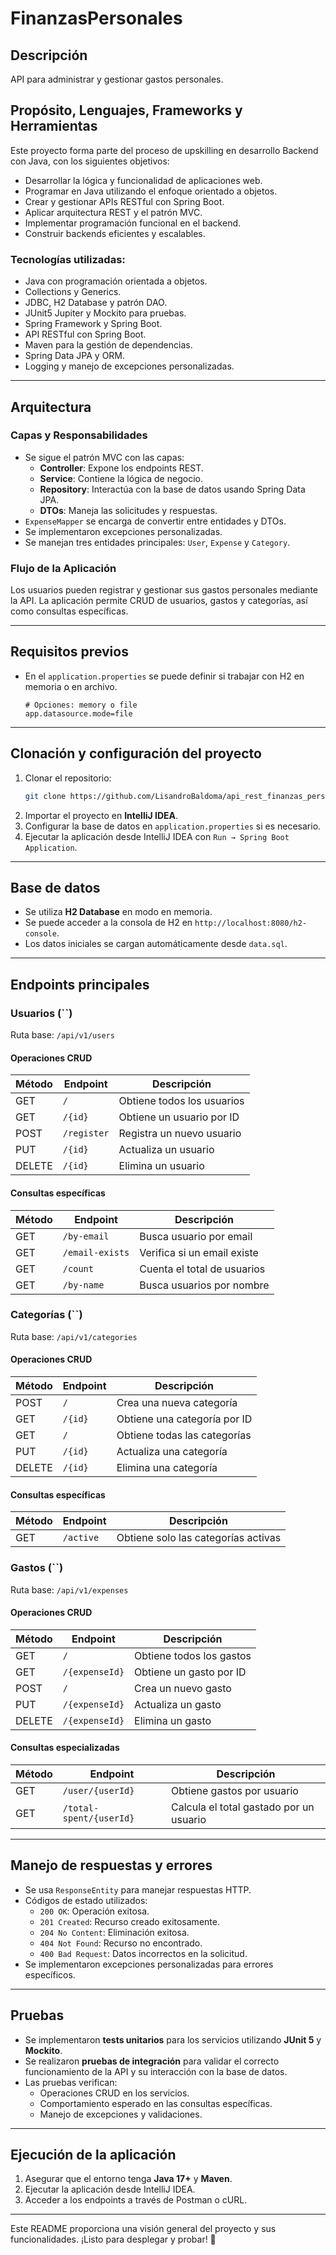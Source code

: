 # FinanzasPersonales

## Descripción

API para administrar y gestionar gastos personales.

## Propósito, Lenguajes, Frameworks y Herramientas

Este proyecto forma parte del proceso de upskilling en desarrollo Backend con Java, con los siguientes objetivos:

- Desarrollar la lógica y funcionalidad de aplicaciones web.
- Programar en Java utilizando el enfoque orientado a objetos.
- Crear y gestionar APIs RESTful con Spring Boot.
- Aplicar arquitectura REST y el patrón MVC.
- Implementar programación funcional en el backend.
- Construir backends eficientes y escalables.

### Tecnologías utilizadas:

- Java con programación orientada a objetos.
- Collections y Generics.
- JDBC, H2 Database y patrón DAO.
- JUnit5 Jupiter y Mockito para pruebas.
- Spring Framework y Spring Boot.
- API RESTful con Spring Boot.
- Maven para la gestión de dependencias.
- Spring Data JPA y ORM.
- Logging y manejo de excepciones personalizadas.

---

## Arquitectura

### Capas y Responsabilidades

- Se sigue el patrón MVC con las capas:
  - **Controller**: Expone los endpoints REST.
  - **Service**: Contiene la lógica de negocio.
  - **Repository**: Interactúa con la base de datos usando Spring Data JPA.
  - **DTOs**: Maneja las solicitudes y respuestas.
- `ExpenseMapper` se encarga de convertir entre entidades y DTOs.
- Se implementaron excepciones personalizadas.
- Se manejan tres entidades principales: `User`, `Expense` y `Category`.

### Flujo de la Aplicación

Los usuarios pueden registrar y gestionar sus gastos personales mediante la API. La aplicación permite CRUD de usuarios, gastos y categorías, así como consultas específicas.

---

## Requisitos previos

- En el `application.properties` se puede definir si trabajar con H2 en memoria o en archivo.
  ```properties
  # Opciones: memory o file
  app.datasource.mode=file
  ```

---

## Clonación y configuración del proyecto

1. Clonar el repositorio:
   ```sh
   git clone https://github.com/LisandroBaldoma/api_rest_finanzas_personales.git
   ```
2. Importar el proyecto en **IntelliJ IDEA**.
3. Configurar la base de datos en `application.properties` si es necesario.
4. Ejecutar la aplicación desde IntelliJ IDEA con `Run → Spring Boot Application`.

---

## Base de datos

- Se utiliza **H2 Database** en modo en memoria.
- Se puede acceder a la consola de H2 en `http://localhost:8080/h2-console`.
- Los datos iniciales se cargan automáticamente desde `data.sql`.

---

## Endpoints principales

### **Usuarios (**``**)**

Ruta base: `/api/v1/users`

#### **Operaciones CRUD**

| Método | Endpoint    | Descripción                |
| ------ | ----------- | -------------------------- |
| GET    | `/`         | Obtiene todos los usuarios |
| GET    | `/{id}`     | Obtiene un usuario por ID  |
| POST   | `/register` | Registra un nuevo usuario  |
| PUT    | `/{id}`     | Actualiza un usuario       |
| DELETE | `/{id}`     | Elimina un usuario         |

#### **Consultas específicas**

| Método | Endpoint        | Descripción                 |
| ------ | --------------- | --------------------------- |
| GET    | `/by-email`     | Busca usuario por email     |
| GET    | `/email-exists` | Verifica si un email existe |
| GET    | `/count`        | Cuenta el total de usuarios |
| GET    | `/by-name`      | Busca usuarios por nombre   |

### **Categorías (**``**)**

Ruta base: `/api/v1/categories`

#### **Operaciones CRUD**

| Método | Endpoint | Descripción                  |
| ------ | -------- | ---------------------------- |
| POST   | `/`      | Crea una nueva categoría     |
| GET    | `/{id}`  | Obtiene una categoría por ID |
| GET    | `/`      | Obtiene todas las categorías |
| PUT    | `/{id}`  | Actualiza una categoría      |
| DELETE | `/{id}`  | Elimina una categoría        |

#### **Consultas específicas**

| Método | Endpoint  | Descripción                         |
| ------ | --------- | ----------------------------------- |
| GET    | `/active` | Obtiene solo las categorías activas |

### **Gastos (**``**)**

Ruta base: `/api/v1/expenses`

#### **Operaciones CRUD**

| Método | Endpoint       | Descripción              |
| ------ | -------------- | ------------------------ |
| GET    | `/`            | Obtiene todos los gastos |
| GET    | `/{expenseId}` | Obtiene un gasto por ID  |
| POST   | `/`            | Crea un nuevo gasto      |
| PUT    | `/{expenseId}` | Actualiza un gasto       |
| DELETE | `/{expenseId}` | Elimina un gasto         |

#### **Consultas especializadas**

| Método | Endpoint                | Descripción                             |
| ------ | ----------------------- | --------------------------------------- |
| GET    | `/user/{userId}`        | Obtiene gastos por usuario              |
| GET    | `/total-spent/{userId}` | Calcula el total gastado por un usuario |

---

## Manejo de respuestas y errores

- Se usa `ResponseEntity` para manejar respuestas HTTP.
- Códigos de estado utilizados:
  - `200 OK`: Operación exitosa.
  - `201 Created`: Recurso creado exitosamente.
  - `204 No Content`: Eliminación exitosa.
  - `404 Not Found`: Recurso no encontrado.
  - `400 Bad Request`: Datos incorrectos en la solicitud.
- Se implementaron excepciones personalizadas para errores específicos.

---

## Pruebas

- Se implementaron **tests unitarios** para los servicios utilizando **JUnit 5** y **Mockito**.
- Se realizaron **pruebas de integración** para validar el correcto funcionamiento de la API y su interacción con la base de datos.
- Las pruebas verifican:
  - Operaciones CRUD en los servicios.
  - Comportamiento esperado en las consultas específicas.
  - Manejo de excepciones y validaciones.

---

## Ejecución de la aplicación

1. Asegurar que el entorno tenga **Java 17+** y **Maven**.
2. Ejecutar la aplicación desde IntelliJ IDEA.
3. Acceder a los endpoints a través de Postman o cURL.

---

Este README proporciona una visión general del proyecto y sus funcionalidades. ¡Listo para desplegar y probar! 🚀

